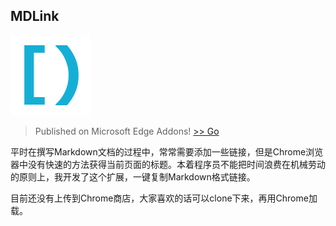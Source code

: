 ## MDLink

![MDLink Icon](icon/icon128.png)

> Published on Microsoft Edge Addons!   [>> Go](https://microsoftedge.microsoft.com/addons/detail/nlbkocefhbaffaakjnpdaagadiaiknac)

平时在撰写Markdown文档的过程中，常常需要添加一些链接，但是Chrome浏览器中没有快速的方法获得当前页面的标题。本着程序员不能把时间浪费在机械劳动的原则上，我开发了这个扩展，一键复制Markdown格式链接。

目前还没有上传到Chrome商店，大家喜欢的话可以clone下来，再用Chrome加载。
